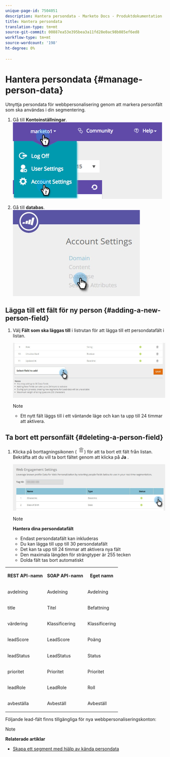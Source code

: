 ```yaml
---
unique-page-id: 7504051
description: Hantera persondata - Marketo Docs - Produktdokumentation
title: Hantera persondata
translation-type: tm+mt
source-git-commit: 00887ea53e395bea3a11fd28e0ac98b085ef6ed8
workflow-type: tm+mt
source-wordcount: '198'
ht-degree: 0%

---
```



# Hantera persondata {#manage-person-data}

Utnyttja persondata för webbpersonalisering genom att markera personfält som ska användas i din segmentering.

1. Gå till **Kontoinställningar**.\
   ![](assets/image2015-5-7-15-3a17-3a23.png)

1. Gå till **databas**.\
   ![](assets/account-settings-dropdown-database.jpg)

## Lägga till ett fält för ny person {#adding-a-new-person-field}

1. Välj **Fält som ska läggas till** i listrutan för att lägga till ett persondatafält i listan.

   ![](assets/add-a-person-field-hand.jpg)

   >[!NOTE]
   >
   >
   >    
   >    
   >    * Ett nytt fält läggs till i ett väntande läge och kan ta upp till 24 timmar att aktivera.


## Ta bort ett personfält {#deleting-a-person-field}

1. Klicka på borttagningsikonen ( ![—](assets/image2015-3-24-13-3a45-3a56.png)) för att ta bort ett fält från listan. Bekräfta att du vill ta bort fältet genom att klicka på **Ja** .

   ![](assets/web-engagement-settings-delete.jpg)

   >[!NOTE]
   >
   >**Hantera dina persondatafält**
   >
   >    
   >    
   >    * Endast persondatafält kan inkluderas
   >    * Du kan lägga till upp till 30 persondatafält
   >    * Det kan ta upp till 24 timmar att aktivera nya fält
   >    * Den maximala längden för strängtyper är 255 tecken
   >    * Dolda fält tas bort automatiskt


<table> 
 <tbody> 
  <tr> 
   <th><p>REST API-namn</p></th> 
   <th><p>SOAP API-namn</p></th> 
   <th><p>Eget namn</p></th> 
  </tr> 
  <tr> 
   <td><p>avdelning</p></td> 
   <td><p>Avdelning</p></td> 
   <td><p>Avdelning</p></td> 
  </tr> 
  <tr> 
   <td><p>title</p></td> 
   <td><p>Titel</p></td> 
   <td><p>Befattning</p></td> 
  </tr> 
  <tr> 
   <td><p>värdering</p></td> 
   <td><p>Klassificering</p></td> 
   <td><p>Klassificering</p></td> 
  </tr> 
  <tr> 
   <td><p>leadScore</p></td> 
   <td><p>LeadScore</p></td> 
   <td><p>Poäng</p></td> 
  </tr> 
  <tr> 
   <td><p>leadStatus</p></td> 
   <td><p>LeadStatus</p></td> 
   <td><p>Status</p></td> 
  </tr> 
  <tr> 
   <td><p>prioritet</p></td> 
   <td><p>Prioritet</p></td> 
   <td><p>Prioritet</p></td> 
  </tr> 
  <tr> 
   <td><p>leadRole</p></td> 
   <td><p>LeadRole</p></td> 
   <td><p>Roll</p></td> 
  </tr> 
  <tr> 
   <td><p>avbeställa</p></td> 
   <td><p>Avbeställ</p></td> 
   <td><p>Avbeställ</p></td> 
  </tr> 
 </tbody> 
</table>

Följande lead-fält finns tillgängliga för nya webbpersonaliseringskonton:

>[!NOTE]
>
>**Relaterade artiklar**
>
>* [Skapa ett segment med hjälp av kända persondata](create-a-segment-using-known-person-data.md)

>



